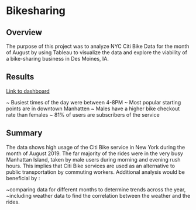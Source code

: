 # Bikesharing
## Overview
The purpose of this project was to analyze NYC Citi Bike Data for the month of August by using Tableau to visualize the data and explore the viability of a bike-sharing business in Des Moines, IA.

## Results

[Link to dashboard](https://public.tableau.com/app/profile/jason3261/viz/NYCCitiBike_16326102973720/Story1?publish=yes)

~ Busiest times of the day were between 4-8PM
~ Most popular starting points are in downtown Manhatten
~ Males have a higher bike checkout rate than females 
~ 81% of users are subscribers of the service

## Summary

The data shows high usage of the Citi Bike service in New York during the month of August 2019.
The far majority of the rides were in the very busy Manhattan Island, taken by male users during morning and evening rush hours. This implies that Citi Bike services are used as an alternative to public transportation by commuting workers.
Additional analysis would be beneficial by :

~comparing data for different months to determine trends across the year,
~including weather data to find the correlation between the weather and the rides.
